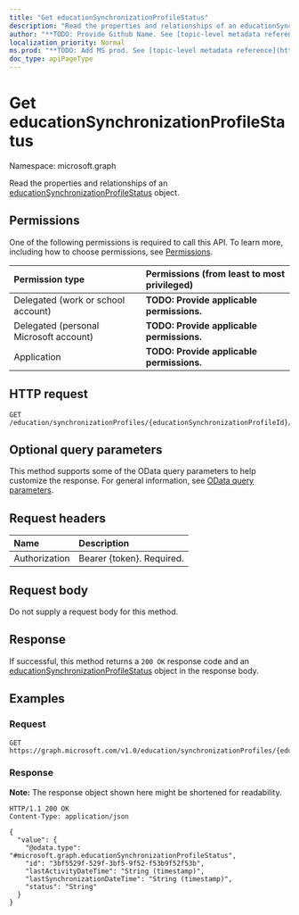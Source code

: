 ```yaml
---
title: "Get educationSynchronizationProfileStatus"
description: "Read the properties and relationships of an educationSynchronizationProfileStatus object."
author: "**TODO: Provide Github Name. See [topic-level metadata reference](https://msgo.azurewebsites.net/add/document/guidelines/metadata.html#topic-level-metadata)**"
localization_priority: Normal
ms.prod: "**TODO: Add MS prod. See [topic-level metadata reference](https://msgo.azurewebsites.net/add/document/guidelines/metadata.html#topic-level-metadata)**"
doc_type: apiPageType
---
```


# Get educationSynchronizationProfileStatus
Namespace: microsoft.graph



Read the properties and relationships of an [educationSynchronizationProfileStatus](../resources/educationsynchronizationprofilestatus.md) object.

## Permissions
One of the following permissions is required to call this API. To learn more, including how to choose permissions, see [Permissions](/graph/permissions-reference).

|Permission type|Permissions (from least to most privileged)|
|:---|:---|
|Delegated (work or school account)|**TODO: Provide applicable permissions.**|
|Delegated (personal Microsoft account)|**TODO: Provide applicable permissions.**|
|Application|**TODO: Provide applicable permissions.**|

## HTTP request

<!-- {
  "blockType": "ignored"
}
-->
``` http
GET /education/synchronizationProfiles/{educationSynchronizationProfileId}/profileStatus
```

## Optional query parameters
This method supports some of the OData query parameters to help customize the response. For general information, see [OData query parameters](/graph/query-parameters).

## Request headers
|Name|Description|
|:---|:---|
|Authorization|Bearer {token}. Required.|

## Request body
Do not supply a request body for this method.

## Response

If successful, this method returns a `200 OK` response code and an [educationSynchronizationProfileStatus](../resources/educationsynchronizationprofilestatus.md) object in the response body.

## Examples

### Request
<!-- {
  "blockType": "request",
  "name": "get_educationsynchronizationprofilestatus"
}
-->
``` http
GET https://graph.microsoft.com/v1.0/education/synchronizationProfiles/{educationSynchronizationProfileId}/profileStatus
```


### Response
**Note:** The response object shown here might be shortened for readability.
<!-- {
  "blockType": "response",
  "truncated": true,
  "@odata.type": "microsoft.graph.educationSynchronizationProfileStatus"
}
-->
``` http
HTTP/1.1 200 OK
Content-Type: application/json

{
  "value": {
    "@odata.type": "#microsoft.graph.educationSynchronizationProfileStatus",
    "id": "3bf5529f-529f-3bf5-9f52-f53b9f52f53b",
    "lastActivityDateTime": "String (timestamp)",
    "lastSynchronizationDateTime": "String (timestamp)",
    "status": "String"
  }
}
```

